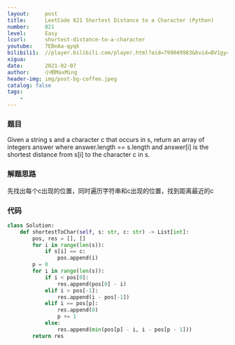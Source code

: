 ```yaml
---
layout:     post
title:      LeetCode 821 Shortest Distance to a Character (Python)
number:     821
level:      Easy
lcurl:      shortest-distance-to-a-character
youtube:    7EBeAa-qyqk
bilibili1:  //player.bilibili.com/player.html?aid=799049983&bvid=BV1gy4y1Y784&cid=294319064&page=1
xigua:      
date:       2021-02-07
author:     小明MaxMing
header-img: img/post-bg-coffee.jpeg
catalog: false
tags:
    - 
---
```


### 题目

Given a string s and a character c that occurs in s, return an array of integers answer where answer.length == s.length and answer[i] is the shortest distance from s[i] to the character c in s.

### 解题思路

先找出每个c出现的位置，同时遍历字符串和c出现的位置，找到距离最近的c

### 代码
```python
class Solution:
    def shortestToChar(self, s: str, c: str) -> List[int]:
        pos, res = [], []
        for i in range(len(s)):
            if s[i] == c:
                pos.append(i)
        p = 0
        for i in range(len(s)):
            if i < pos[0]:
                res.append(pos[0] - i)
            elif i > pos[-1]:
                res.append(i - pos[-1])
            elif i == pos[p]:
                res.append(0)
                p += 1
            else:
                res.append(min(pos[p] - i, i - pos[p - 1]))
        return res
```

